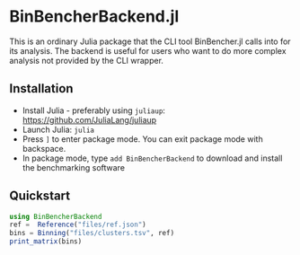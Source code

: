 # BinBencherBackend.jl

This is an ordinary Julia package that the CLI tool BinBencher.jl calls into for its analysis.
The backend is useful for users who want to do more complex analysis not provided by the CLI wrapper.

## Installation
* Install Julia - preferably using `juliaup`: https://github.com/JuliaLang/juliaup
* Launch Julia: `julia`
* Press `]` to enter package mode. You can exit package mode with backspace.
* In package mode, type `add BinBencherBackend` to download and install the benchmarking software

## Quickstart
```julia
using BinBencherBackend
ref =  Reference("files/ref.json")
bins = Binning("files/clusters.tsv", ref)
print_matrix(bins)
```